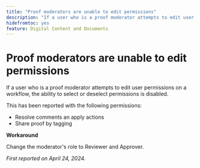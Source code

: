 ```yaml
---
title: "Proof moderators are unable to edit permissions"
description: "If a user who is a proof moderator attempts to edit user permissions on a workflow, the ability to select or deselect permissions is disabled."
hidefromtoc: yes
feature: Digital Content and Documents
---
```


# Proof moderators are unable to edit permissions

If a user who is a proof moderator attempts to edit user permissions on a workflow, the ability to select or deselect permissions is disabled.

This has been reported with the following permissions:

* Resolve comments an apply actions
* Share proof by tagging

**Workaround**

Change the moderator's role to Reviewer and Approver.

_First reported on April 24, 2024._
